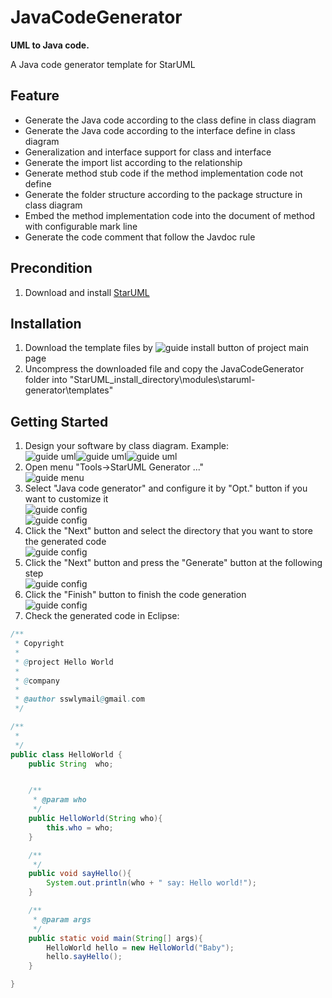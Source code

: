 JavaCodeGenerator
=================
**UML to Java code.**

A Java code generator template for StarUML


Feature
-------
* Generate the Java code according to the class define in class diagram
* Generate the Java code according to the interface define in class diagram
* Generalization and interface support for class and interface 
* Generate the import list according to the relationship 
* Generate method stub code if the method implementation code not define
* Generate the folder structure according to the package structure in class diagram
* Embed the method implementation code into the document of method with configurable mark line
* Generate the code comment that follow the Javdoc rule


Precondition
------------
1. Download and install [StarUML](https://sourceforge.net/project/showfiles.php?group_id=152825&package_id=169190&release_id=437438)


Installation
------------
1. Download the template files by ![guide install](docs/images/guide_install.png) button of project main page
2. Uncompress the downloaded file and copy the JavaCodeGenerator folder into "StarUML_install_directory\modules\staruml-generator\templates"


Getting Started
---------------
1. Design your software by class diagram. Example: <br>![guide uml](docs/images/guide_uml1.png)![guide uml](docs/images/guide_uml2.png)![guide uml](docs/images/guide_uml3.png)
2. Open menu "Tools->StarUML Generator ..."<br>![guide menu](docs/images/guide_menu1.png)
3. Select "Java code generator" and configure it by "Opt." button if you want to customize it<br>![guide config](docs/images/guide_config1.png)<br>![guide config](docs/guide_config2.png)
4. Click the "Next" button and select the directory that you want to store the generated code<br>![guide config](docs/images/guide_config3.png)
5. Click the "Next" button and press the "Generate" button at the following step<br>![guide config](docs/images/guide_config4.png)
6. Click the "Finish" button to finish the code generation<br>![guide config](docs/images/guide_config5.png)
7. Check the generated code in Eclipse:

```Java
/**
 * Copyright 
 *
 * @project Hello World
 *
 * @company 
 *
 * @author sswlymail@gmail.com
 */

/**
 * 
 */
public class HelloWorld {
    public String  who;


    /**
     * @param who 
     */
    public HelloWorld(String who){
        this.who = who;
    }

    /**
     */
    public void sayHello(){
        System.out.println(who + " say: Hello world!");
    }

    /**
     * @param args 
     */
    public static void main(String[] args){
        HelloWorld hello = new HelloWorld("Baby");
        hello.sayHello();
    }

}
```
